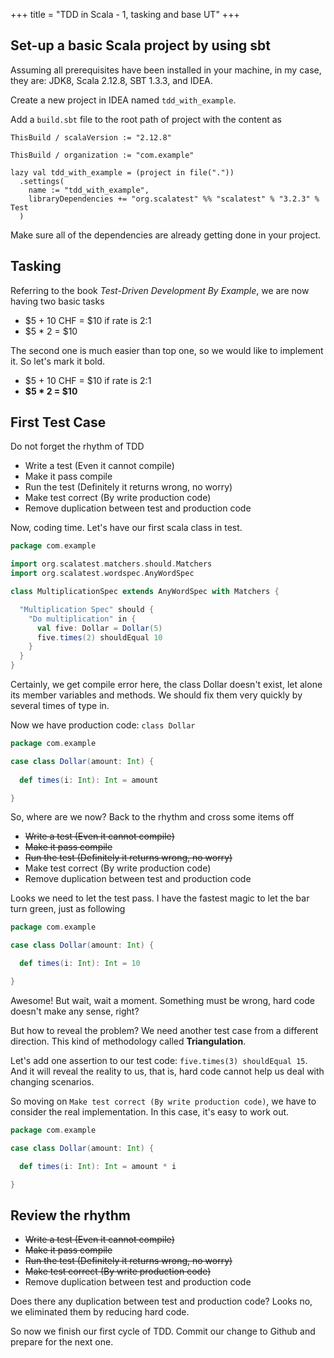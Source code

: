 +++
title = "TDD in Scala - 1, tasking and base UT"
+++

## Set-up a basic Scala project by using sbt

Assuming all prerequisites have been installed in your machine, in my case, they are: JDK8, Scala 2.12.8, SBT 1.3.3, and IDEA.

Create a new project in IDEA named `tdd_with_example`. 

Add a `build.sbt` file to the root path of project with the content as
```
ThisBuild / scalaVersion := "2.12.8"

ThisBuild / organization := "com.example"

lazy val tdd_with_example = (project in file("."))
  .settings(
    name := "tdd_with_example",
    libraryDependencies += "org.scalatest" %% "scalatest" % "3.2.3" % Test
  )

```

Make sure all of the dependencies are already getting done in your project.


## Tasking

Referring to the book <i>Test-Driven Development By Example</i>, we are now having two basic tasks

* $5 + 10 CHF = $10 if rate is 2:1
* $5 * 2 = $10

The second one is much easier than top one, so we would like to implement it. So let's mark it bold.

* $5 + 10 CHF = $10 if rate is 2:1
* <b>$5 * 2 = $10</b>


## First Test Case

Do not forget the rhythm of TDD

- Write a test (Even it cannot compile)
- Make it pass compile
- Run the test (Definitely it returns wrong, no worry)
- Make test correct (By write production code)
- Remove duplication between test and production code

Now, coding time. Let's have our first scala class in test. 

``` Scala
package com.example

import org.scalatest.matchers.should.Matchers
import org.scalatest.wordspec.AnyWordSpec

class MultiplicationSpec extends AnyWordSpec with Matchers {

  "Multiplication Spec" should {
    "Do multiplication" in {
      val five: Dollar = Dollar(5)
      five.times(2) shouldEqual 10
    }
  }
}

```

Certainly, we get compile error here, the class Dollar doesn't exist, let alone its member variables and methods. We should fix them very quickly by several times of type in.

Now we have production code: `class Dollar`

``` Scala
package com.example

case class Dollar(amount: Int) {
  
  def times(i: Int): Int = amount

}
```

So, where are we now? Back to the rhythm and cross some items off

- ~~Write a test (Even it cannot compile)~~
- ~~Make it pass compile~~
- ~~Run the test (Definitely it returns wrong, no worry)~~
- Make test correct (By write production code)
- Remove duplication between test and production code

Looks we need to let the test pass. I have the fastest magic to let the bar turn green, just as following

``` Scala
package com.example

case class Dollar(amount: Int) {

  def times(i: Int): Int = 10

}
```

Awesome! But wait, wait a moment. Something must be wrong, hard code doesn't make any sense, right?

But how to reveal the problem? We need another test case from a different direction. This kind of methodology called <b>Triangulation</b>.

Let's add one assertion to our test code: `five.times(3) shouldEqual 15`. And it will reveal the reality to us, that is, hard code cannot help us deal with changing scenarios.

So moving on `Make test correct (By write production code)`, we have to consider the real implementation. In this case, it's easy to work out. 

``` Scala
package com.example

case class Dollar(amount: Int) {

  def times(i: Int): Int = amount * i

}

```

## Review the rhythm

- ~~Write a test (Even it cannot compile)~~
- ~~Make it pass compile~~
- ~~Run the test (Definitely it returns wrong, no worry)~~
- ~~Make test correct (By write production code)~~
- Remove duplication between test and production code

Does there any duplication between test and production code? Looks no, we eliminated them by reducing hard code.

So now we finish our first cycle of TDD. Commit our change to Github and prepare for the next one.
